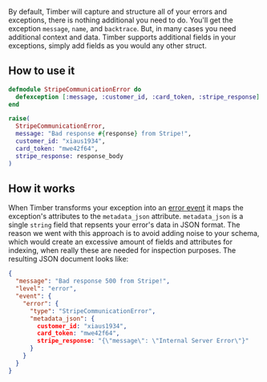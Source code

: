 By default, Timber will capture and structure all of your errors and exceptions, there
is nothing additional you need to do. You'll get the exception `message`, `name`, and `backtrace`.
But, in many cases you need additional context and data. Timber supports additional fields
in your exceptions, simply add fields as you would any other struct.


## How to use it

```elixir
defmodule StripeCommunicationError do
  defexception [:message, :customer_id, :card_token, :stripe_response]
end

raise(
  StripeCommunicationError,
  message: "Bad response #{response} from Stripe!",
  customer_id: "xiaus1934",
  card_token: "mwe42f64",
  stripe_response: response_body
)
```


## How it works

When Timber transforms your exception into an [error event](/docs/concepts/log-json-schema/events/error-event) it maps the exception's attributes to the `metadata_json` attribute. `metadata_json` is a single `string` field that repsents your error's data in JSON format. The reason we went with this approach is to avoid adding noise to your schema, which would create an excessive amount of fields and attributes for indexing, when really these are needed for inspection purposes. The resulting JSON document looks like:

```json
{
  "message": "Bad response 500 from Stripe!",
  "level": "error",
  "event": {
    "error": {
      "type": "StripeCommunicationError",
      "metadata_json": {
        customer_id: "xiaus1934",
        card_token: "mwe42f64",
        stripe_response: "{\"message\": \"Internal Server Error\"}"
      }
    }
  }
}
```
